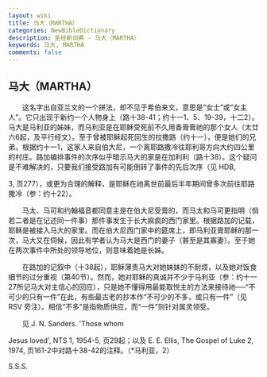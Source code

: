 ```yaml
---
layout: wiki
title: 马大（MARTHA）
categories: NewBibleDictionary
description: 圣经新词典 - 马大（MARTHA）
keywords: 马大, MARTHA
comments: false
---
```


## 马大（MARTHA）

　　这名字出自亚兰文的一个拼法，却不见于希伯来文，意思是“女士”或“女主人”。它只出现于新约一个人物身上（路十38-41；约十一1、5、19-39，十二2）。马大是马利亚的姊妹，而马利亚是在耶稣受死前不久用香膏膏祂的那个女人（太廿六6起，及平行经文）。至于曾被耶稣起死回生的拉撒路（约十一），便是她们的兄弟。根据约十一1，这家人来自伯大尼，一个离耶路撒冷往耶利哥方向大约四公里的村庄。路加编排事件的次序似乎暗示马大的家是在加利利（路十38）。这个疑问是不难解决的，只要我们接受路加有可能倒转了事件的先后次序（见 HDB,

3, 页277），或更为合理的解释，是耶稣在祂离世前最后半年期间曾多次前往耶路撒冷（参：约十22）。

　　马太、马可和约翰福音都同意主是在伯大尼受膏的，而马太和马可更指明（倘若二者是在记述同一件事）那件事发生于长大痲疯的西门家里。根据路加的记载，耶稣是被接入马大的家里。而在伯大尼西门家中的筵席上，即马利亚膏耶稣的那一次，马大又在伺候，因此有学者认为马大是西门的妻子（甚至是其寡妻）。至于她在两次事件中所处的领导地位，则意味着她是长姊。

　　在路加的记叙中（十38起），耶稣薄责马大对她妹妹的不耐烦，以及她对饭食细节的过分重视（第40节）。然而，她对耶稣的真诚并不少于马利亚（参：约十一27所记马大对主信心的回应），只是她不懂得用最能取悦主的方法来接待祂──“不可少的只有一件”在此，有些最古老的抄本作“不可少的不多，或只有一件”（见 RSV 旁注）。相信“不多”是指物质供应，而“一件”则针对属灵领受。

　　见 J. N. Sanders. 'Those whom

Jesus loved', NTS 1, 1954-5, 页29起；以及 E. E. Ellis, The Gospel of Luke 2, 1974, 页161-2中对路十38-42的注释。（*马利亚，2）

S.S.S.








